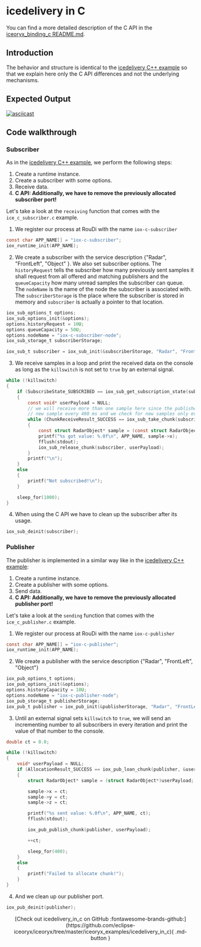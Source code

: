 # icedelivery in C

You can find a more detailed description of the C API in the
[iceoryx_binding_c README.md](../../iceoryx_binding_c/README.md).

## Introduction

The behavior and structure is identical to the
[icedelivery C++ example](../icedelivery)
so that we explain here only the C API differences and not the underlying mechanisms.

## Expected Output

[![asciicast](https://asciinema.org/a/407361.svg)](https://asciinema.org/a/407361)

## Code walkthrough

### Subscriber

As in the
[icedelivery C++ example](../icedelivery),
we perform the following steps:

 1. Create a runtime instance.
 2. Create a subscriber with some options.
 3. Receive data.
 4. **C API: Additionally, we have to remove the previously allocated subscriber
        port!**

Let's take a look at the `receiving` function that comes with the
`ice_c_subscriber.c` example.

 1. We register our process at RouDi with the name `iox-c-subscriber`

<!--[geoffrey][iceoryx_examples/icedelivery_in_c/ice_c_subscriber.c][create runtime instance]-->
```c
const char APP_NAME[] = "iox-c-subscriber";
iox_runtime_init(APP_NAME);
```

 2. We create a subscriber with the service description
    {"Radar", "FrontLeft", "Object" }. We also set subscriber options. The
    `historyRequest` tells the subscriber how many previously sent samples it
    shall request from all offered and matching publishers and the
    `queueCapacity` how many unread samples the subscriber can queue. The
    `nodeName` is the name of the node the subscriber is associated with.
    The `subscriberStorage` is the place where the subscriber is stored in
    memory and `subscriber` is actually a pointer to that location.

<!--[geoffrey][iceoryx_examples/icedelivery_in_c/ice_c_subscriber.c][create subscriber port]-->
```c
iox_sub_options_t options;
iox_sub_options_init(&options);
options.historyRequest = 10U;
options.queueCapacity = 50U;
options.nodeName = "iox-c-subscriber-node";
iox_sub_storage_t subscriberStorage;

iox_sub_t subscriber = iox_sub_init(&subscriberStorage, "Radar", "FrontLeft", "Object", &options);
```

 3. We receive samples in a loop and print the received data on the console as
    long as the `killswitch` is not set to `true` by an external signal.

<!--[geoffrey][iceoryx_examples/icedelivery_in_c/ice_c_subscriber.c][receive and print data]-->
```c
while (!killswitch)
{
    if (SubscribeState_SUBSCRIBED == iox_sub_get_subscription_state(subscriber))
    {
        const void* userPayload = NULL;
        // we will receive more than one sample here since the publisher is sending a
        // new sample every 400 ms and we check for new samples only every second
        while (ChunkReceiveResult_SUCCESS == iox_sub_take_chunk(subscriber, &userPayload))
        {
            const struct RadarObject* sample = (const struct RadarObject*)(userPayload);
            printf("%s got value: %.0f\n", APP_NAME, sample->x);
            fflush(stdout);
            iox_sub_release_chunk(subscriber, userPayload);
        }
        printf("\n");
    }
    else
    {
        printf("Not subscribed!\n");
    }

    sleep_for(1000);
}
```

 4. When using the C API we have to clean up the subscriber after
    its usage.

<!--[geoffrey][iceoryx_examples/icedelivery_in_c/ice_c_subscriber.c][cleanup]-->
```c
iox_sub_deinit(subscriber);
```

### Publisher

The publisher is implemented in a similar way like in the
[icedelivery C++ example](https://github.com/eclipse-iceoryx/iceoryx/tree/master/iceoryx_examples/icedelivery):

 1. Create a runtime instance.
 2. Create a publisher with some options.
 3. Send data.
 4. **C API: Additionally, we have to remove the previously allocated publisher
        port!**

Let's take a look at the `sending` function that comes with the
`ice_c_publisher.c` example.

 1. We register our process at RouDi with the name `iox-c-publisher`

<!--[geoffrey][iceoryx_examples/icedelivery_in_c/ice_c_publisher.c][create runtime instance]-->
```c
const char APP_NAME[] = "iox-c-publisher";
iox_runtime_init(APP_NAME);
```

 2. We create a publisher with the service description
    {"Radar", "FrontLeft", "Object"}

<!--[geoffrey][iceoryx_examples/icedelivery_in_c/ice_c_publisher.c][create publisher port]-->
```c
iox_pub_options_t options;
iox_pub_options_init(&options);
options.historyCapacity = 10U;
options.nodeName = "iox-c-publisher-node";
iox_pub_storage_t publisherStorage;
iox_pub_t publisher = iox_pub_init(&publisherStorage, "Radar", "FrontLeft", "Object", &options);
```

 3. Until an external signal sets `killswitch` to `true`, we will send an
    incrementing number to all subscribers in every iteration and print the
    value of that number to the console.

<!--[geoffrey][iceoryx_examples/icedelivery_in_c/ice_c_publisher.c][send and print number]-->
```c
double ct = 0.0;

while (!killswitch)
{
    void* userPayload = NULL;
    if (AllocationResult_SUCCESS == iox_pub_loan_chunk(publisher, &userPayload, sizeof(struct RadarObject)))
    {
        struct RadarObject* sample = (struct RadarObject*)userPayload;

        sample->x = ct;
        sample->y = ct;
        sample->z = ct;

        printf("%s sent value: %.0f\n", APP_NAME, ct);
        fflush(stdout);

        iox_pub_publish_chunk(publisher, userPayload);

        ++ct;

        sleep_for(400);
    }
    else
    {
        printf("Failed to allocate chunk!");
    }
}
```

 4. And we clean up our publisher port.

<!--[geoffrey][iceoryx_examples/icedelivery_in_c/ice_c_publisher.c][cleanup]-->
```c
iox_pub_deinit(publisher);
```

<center>
[Check out icedelivery_in_c on GitHub :fontawesome-brands-github:](https://github.com/eclipse-iceoryx/iceoryx/tree/master/iceoryx_examples/icedelivery_in_c){ .md-button }
</center>
